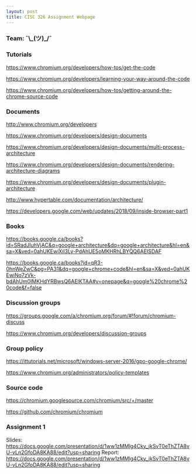 ```yaml
---
layout: post
title: CISC 326 Assignment Webpage
---
```

### Team: ¯\\\_(ツ)\_/¯

### Tutorials

<https://www.chromium.org/developers/how-tos/get-the-code>

<https://www.chromium.org/developers/learning-your-way-around-the-code>

<https://www.chromium.org/developers/how-tos/getting-around-the-chrome-source-code>


### Documents

<http://www.chromium.org/developers>

<https://www.chromium.org/developers/design-documents>

<https://www.chromium.org/developers/design-documents/multi-process-architecture>

<https://www.chromium.org/developers/design-documents/rendering-architecture-diagrams>

<https://www.chromium.org/developers/design-documents/plugin-architecture>

<http://www.hypertable.com/documentation/architecture/>

<https://developers.google.com/web/updates/2018/09/inside-browser-part1>


### Books

<https://books.google.ca/books?id=SRadJIuhVjAC&q=google+architecture&dq=google+architecture&hl=en&sa=X&ved=0ahUKEwjXiI3Ly-PdAhUE5oMKHRhLBYQQ6AEISDAF>

<https://books.google.ca/books?id=qR3-0hnWeZwC&pg=PA31&dq=google+chrome+code&hl=en&sa=X&ved=0ahUKEwiNo7zVk-bdAhUm0IMKHdYRBwsQ6AEIKTAA#v=onepage&q=google%20chrome%20code&f=false>

### Discussion groups

<https://groups.google.com/a/chromium.org/forum/#!forum/chromium-discuss>

<https://www.chromium.org/developers/discussion-groups>

### Group policy

<https://ittutorials.net/microsoft/windows-server-2016/gpo-google-chrome/>

<https://www.chromium.org/administrators/policy-templates>

### Source code

<https://chromium.googlesource.com/chromium/src/+/master>

<https://github.com/chromium/chromium>

### Assignment 1
Slides: <https://docs.google.com/presentation/d/1ww1zMMlg4Cky_jkSvT0eThZTA8vU-vLn2GfoDA8KA88/edit?usp=sharing>
Report: <https://docs.google.com/presentation/d/1ww1zMMlg4Cky_jkSvT0eThZTA8vU-vLn2GfoDA8KA88/edit?usp=sharing>
